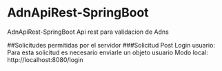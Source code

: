 # AdnApiRest-SpringBoot
AdnApiRest-SpringBoot Api rest para validacion de Adns

##Solicitudes permitidas por el servidor
  ###Solicitud Post Login usuario:
    Para esta solicitud es necesario enviarle un objeto usuario 
    Modo local: http://localhost:8080/login

